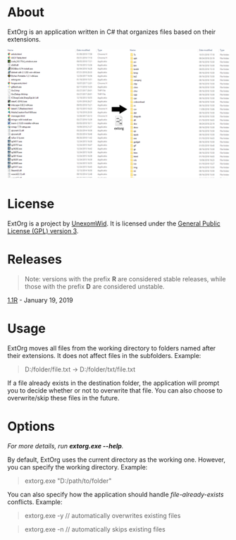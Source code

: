 # About

ExtOrg is an application written in C# that organizes files based on their extensions.

![EX](EX.PNG)

# License

ExtOrg is a project by [UnexomWid](http://unexomwid.github.io). It is licensed under the [General Public License (GPL) version 3](https://www.gnu.org/licenses/gpl-3.0.en.html).

# Releases

>Note: versions with the prefix **R** are considered stable releases, while those with the prefix **D** are considered unstable.

[1.1R](https://github.com/UnexomWid/ExtOrg/releases/tag/v1.1R) - January 19, 2019

# Usage

ExtOrg moves all files from the working directory to folders named after their extensions. It does not affect files in the subfolders. Example:
>D:/folder/file.txt -> D:/folder/txt/file.txt

If a file already exists in the destination folder, the application will prompt you to decide whether or not to overwrite that file. You can also choose to overwrite/skip these files in the future.

# Options

*For more details, run **extorg.exe --help**.*

By default, ExtOrg uses the current directory as the working one. However, you can specify the working directory. Example:
>extorg.exe "D:/path/to/folder"

You can also specify how the application should handle *file-already-exists* conflicts. Example:
>extorg.exe -y // automatically overwrites existing files

>extorg.exe -n // automatically skips existing files